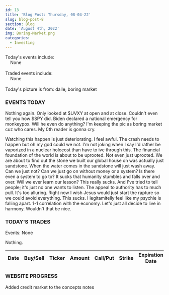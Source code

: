 ```yaml
---
id: 13
title: 'Blog Post: Thursday, 08-04-22'
slug: blog-post-8
section: Blog
date: 'August 4th, 2022'
img: Boring-Market.png
categories:
  - Investing
---
```


Today's events include:<br>
&nbsp;&nbsp;&nbsp;&nbsp;None
<br><br>
Traded events include:<br>
&nbsp;&nbsp;&nbsp;&nbsp;None
<br><br>
Today's picture is from: dalle, boring market

<!--more-->

### EVENTS TODAY

Nothing again. Only looked at $UVXY at open and at close. Couldn't even tell you how $SPY did. Biden declared a national emergency for monkeypox. Will he even do anything? I'm keeping the pic as boring market cuz who cares. My 0th reader is gonna cry.

Watching this happen is just deteriorating. I feel awful. The crash needs to happen but oh my god could we not. I'm not joking when I say I'd rather be vaporized in a nuclear holocost than have to ive through this. The financial foundation of the world is about to be uprooted. Not even just uprooted. We are about to find out the stone we built our global house on was actually just sandstone. When the water comes in the sandstone will just wash away. Can we just not? Can we just go on without money or a system? Is there even a system to go to? It sucks that humanity stumbles and falls over and over. Will we ever learn our lesson? This really sucks. And I've tried to tell people; it's just no one wants to listen. The appeal to authority has to much pull. It's too alluring. Right now I wish Jesus would just start the rapture so we could avoid everything. This sucks. I legitamitelly feel like my psychie is falling apart. 1-1 correlation with the economy. Let's just all decide to live in harmony. Wouldn't that be nice.


### TODAY'S TRADES

Events: None

Nothing.


| Date     | Buy/Sell | Ticker | Amount | Call/Put | Strike | Expiration Date | Average Price | Total |
| -------- | -------- | ------ | ------ | -------- | ------ | --------------- | ------------- | ----- |


### WEBSITE PROGRESS

Added credit market to the concepts notes